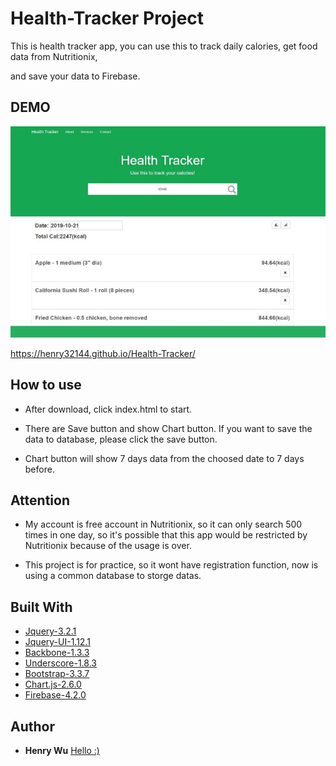# Health-Tracker Project

This is health tracker app, you can use this to track daily calories, get food data from Nutritionix,

and save your data to Firebase.

## DEMO

![Screenshot](screenshot.jpg)

https://henry32144.github.io/Health-Tracker/

## How to use

* After download, click index.html to start.

* There are Save button and show Chart button. If you want to save the data to database, please click the save button.

* Chart button will show 7 days data from the choosed date to 7 days before.  

## Attention

* My account is free account in Nutritionix, so it can only search 500 times in one day, so it's possible that this app would be restricted by Nutritionix because of the usage is over.

* This project is for practice, so it wont have registration function, now is using a common database to storge datas.

## Built With

* [Jquery-3.2.1](https://jquery.com/)
* [Jquery-UI-1.12.1](http://jqueryui.com/)
* [Backbone-1.3.3](http://backbonejs.org/)
* [Underscore-1.8.3](http://underscorejs.org/)
* [Bootstrap-3.3.7](http://getbootstrap.com/)
* [Chart.js-2.6.0](http://www.chartjs.org/)
* [Firebase-4.2.0](https://firebase.google.com/)

## Author

* **Henry Wu** [Hello :)](https://github.com/henry32144)